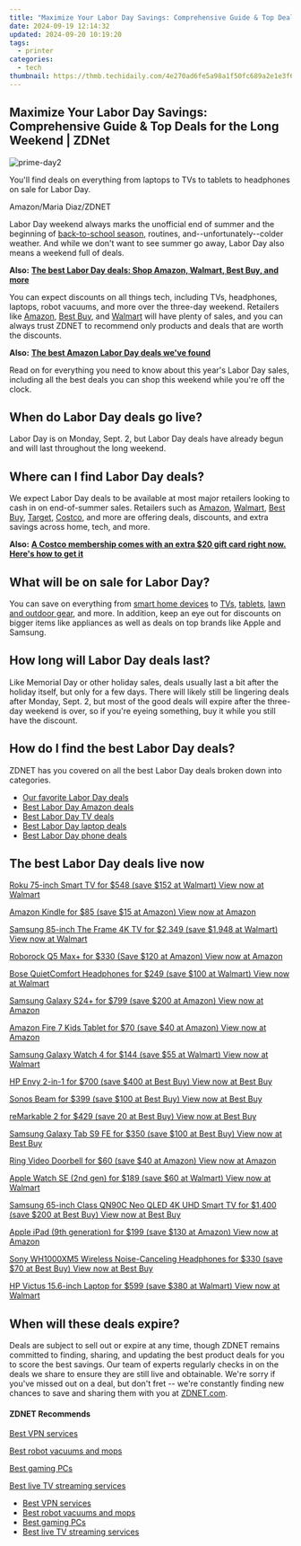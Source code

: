 ```yaml
---
title: "Maximize Your Labor Day Savings: Comprehensive Guide & Top Deals for the Long Weekend | ZDNet"
date: 2024-09-19 12:14:32
updated: 2024-09-20 10:19:20
tags:
  - printer
categories:
  - tech
thumbnail: https://thmb.techidaily.com/4e270ad6fe5a98a1f50fc689a2e1e3f6ffaf5096f822ff56b7fa17a700e0f9cf.jpg
---
```


## Maximize Your Labor Day Savings: Comprehensive Guide & Top Deals for the Long Weekend | ZDNet

![prime-day2](https://www.zdnet.com/a/img/resize/579bc357347cd17f1fe64b9f40e802a11e92ad75/2024/07/17/ae4408be-b4fb-4ec0-a6bd-9bb5d9fd6096/zdnet-prime-day.jpg?auto=webp&width=1280)

You'll find deals on everything from laptops to TVs to tablets to headphones on sale for Labor Day.

Amazon/Maria Diaz/ZDNET

Labor Day weekend always marks the unofficial end of summer and the beginning of [back-to-school season](https://www.zdnet.com/collection/back-to-school/), routines, and--unfortunately--colder weather. And while we don't want to see summer go away, Labor Day also means a weekend full of deals. 

**Also:** [**The best Labor Day deals: Shop Amazon, Walmart, Best Buy, and more**](https://www.zdnet.com/article/best-labor-day-deals-2024/)

You can expect discounts on all things tech, including TVs, headphones, laptops, robot vacuums, and more over the three-day weekend. Retailers like [Amazon](https://buy.geni.us/Proxy.ashx?TSID=368250&GR%5FURL=https%3A%2F%2Fwww.amazon.com%2Fdeals%3Ftag%3Dzd-buy-button-20%26ascsubtag%3D%5F%5FCOM%5FCLICK%5FID%5F%5F%7C35f7502d-58d7-488f-a4f8-52f74cd93d05%7Cdtp&dtb=1), [Best Buy](https://shop-links.co/link/?url=https%3A%2F%2Fwww.bestbuy.com%2F%3F&publisher_slug=itechdaily19598&exclusive=1), and [Walmart](https://goto.walmart.com/c/5597632/565706/9383?sharedid=zdnet&partnerpropertyid=1980086&u=https%3A%2F%2Fwww.walmart.com%2F%3F&subId1=zd-__COM_CLICK_ID__-dtp) will have plenty of sales, and you can always trust ZDNET to recommend only products and deals that are worth the discounts.

**Also:** [**The best Amazon Labor Day deals we've found**](https://www.zdnet.com/home-and-office/best-labor-day-amazon-deals-2024/)

Read on for everything you need to know about this year's Labor Day sales, including all the best deals you can shop this weekend while you're off the clock.

## When do Labor Day deals go live? 

Labor Day is on Monday, Sept. 2, but Labor Day deals have already begun and will last throughout the long weekend. 

## Where can I find Labor Day deals?

We expect Labor Day deals to be available at most major retailers looking to cash in on end-of-summer sales. Retailers such as [Amazon](https://buy.geni.us/Proxy.ashx?TSID=368250&GR%5FURL=https%3A%2F%2Fwww.amazon.com%2F%3Ftag%3Dzd-buy-button-20%26ascsubtag%3D%5F%5FCOM%5FCLICK%5FID%5F%5F%7C35f7502d-58d7-488f-a4f8-52f74cd93d05%7Cdtp&dtb=1), [Walmart](https://goto.walmart.com/c/5597632/565706/9383?sharedid=zdnet&partnerpropertyid=1980086&u=http%3A%2F%2Fwalmart.com&subId1=zd-__COM_CLICK_ID__-dtp), [Best Buy](https://shop-links.co/link/?url=https%3A%2F%2Fwww.bestbuy.com%2F&publisher_slug=itechdaily19598&exclusive=1), [Target](https://shop-links.co/link/?url=https%3A%2F%2Fwww.target.com%2F&publisher_slug=itechdaily19598&exclusive=1), [Costco](https://www.anrdoezrs.net/links/9041660/type/dlg/sid/zd-%5F%5FCOM%5FCLICK%5FID%5F%5F-dtp/https://www.costco.com/), and more are offering deals, discounts, and extra savings across home, tech, and more. 

**Also:** [**A Costco membership comes with an extra $20 gift card right now. Here's how to get it**](https://www.zdnet.com/home-and-office/your-costco-membership-comes-with-an-extra-20-gift-card-right-now-heres-how-to-get-it/)

## What will be on sale for Labor Day? 

You can save on everything from [smart home devices](https://www.zdnet.com/home-and-office/smart-home/best-smart-home-device/) to [TVs](https://www.zdnet.com/home-and-office/home-entertainment/best-tv/), [tablets](https://www.zdnet.com/article/best-tablet/), [lawn and outdoor gear](https://www.zdnet.com/home-and-office/yard-outdoors/best-robot-mower/), and more. In addition, keep an eye out for discounts on bigger items like appliances as well as deals on top brands like Apple and Samsung. 

## How long will Labor Day deals last? 

Like Memorial Day or other holiday sales, deals usually last a bit after the holiday itself, but only for a few days. There will likely still be lingering deals after Monday, Sept. 2, but most of the good deals will expire after the three-day weekend is over, so if you're eyeing something, buy it while you still have the discount. 

## How do I find the best Labor Day deals? 

ZDNET has you covered on all the best Labor Day deals broken down into categories. 

* [Our favorite Labor Day deals](https://www.zdnet.com/article/best-labor-day-deals-2024/)
* [Best Labor Day Amazon deals](https://www.zdnet.com/home-and-office/best-labor-day-amazon-deals-2024/)
* [Best Labor Day TV deals](https://www.zdnet.com/home-and-office/home-entertainment/best-labor-day-tv-deals-2024/)
* [Best Labor Day laptop deals](https://www.zdnet.com/article/the-best-labor-day-laptop-deals-2024/)
* [Best Labor Day phone deals](https://www.zdnet.com/article/best-labor-day-phone-deals-2024/)

## The best Labor Day deals live now

[Roku 75-inch Smart TV for $548 (save $152 at Walmart) View now at Walmart](https://goto.walmart.com/c/159047/565706/9383?&sharedid=zdnet&partnerpropertyid=1980086&u=https%3A%2F%2Fwww.walmart.com%2Fip%2FRoku-75-Inch-Select-Series-4K-HDR-Smart-Roku-TV-with-Roku-Enhanced-Voice-Remote-Brilliant-4K-Picture-Automatic-Brightness-Seamless-Streaming%2F5258440809&subId1=zd-%5F%5FCOM%5FCLICK%5FID%5F%5F-dtp)

[Amazon Kindle for $85 (save $15 at Amazon) View now at Amazon](https://buy.geni.us/Proxy.ashx?TSID=368250&GR%5FURL=https%3A%2F%2Fwww.amazon.com%2Fkindle-the-lightest-and-most-compact-kindle%2Fdp%2FB09SWW583J%3Ftag%3Dzd-buy-button-20%26ascsubtag%3D%5F%5FCOM%5FCLICK%5FID%5F%5F%7C35f7502d-58d7-488f-a4f8-52f74cd93d05%7Cdtp&dtb=1)

[Samsung 85-inch The Frame 4K TV for $2,349 (save $1,948 at Walmart) View now at Walmart](https://goto.walmart.com/c/5597632/565706/9383?sharedid=zdnet&partnerpropertyid=1980086&u=https%3A%2F%2Fwww.walmart.com%2Fip%2FSAMSUNG-85-Class-LS03B-The-Frame-QLED-4K-Smart-TV-QN85LS03BAFXZA%2F821830460&subId1=zd-__COM_CLICK_ID__-dtp)

[Roborock Q5 Max+ for $330 (Save $120 at Amazon) View now at Amazon](https://buy.geni.us/Proxy.ashx?TSID=368250&GR%5FURL=https%3A%2F%2Fwww.amazon.com%2Froborock-Q5-Max-Self-Empty-Hands-Free%2Fdp%2FB0CWQP4Y4R%3Ftag%3Dzd-buy-button-20%26ascsubtag%3D%5F%5FCOM%5FCLICK%5FID%5F%5F%7C35f7502d-58d7-488f-a4f8-52f74cd93d05%7Cdtp&dtb=1)

[Bose QuietComfort Headphones for $249 (save $100 at Walmart) View now at Walmart](https://goto.walmart.com/c/159047/565706/9383?&sharedid=zdnet&partnerpropertyid=1980086&u=https%3A%2F%2Fwww.walmart.com%2Fip%2FBose-QuietComfort-Headphones-Noise-Cancelling-Over-Ear-Wireless-Bluetooth-Earphones-Black%2F1922461952&subId1=zd-%5F%5FCOM%5FCLICK%5FID%5F%5F-dtp)

[Samsung Galaxy S24+ for $799 (save $200 at Amazon) View now at Amazon](https://buy.geni.us/Proxy.ashx?TSID=368250&GR%5FURL=https%3A%2F%2Fwww.amazon.com%2FSAMSUNG-Smartphone-Unlocked-Android-Processor%2Fdp%2FB0CMDL3H3V%3Ftag%3Dzd-buy-button-20%26ascsubtag%3D%5F%5FCOM%5FCLICK%5FID%5F%5F%7C35f7502d-58d7-488f-a4f8-52f74cd93d05%7Cdtp&dtb=1)

[Amazon Fire 7 Kids Tablet for $70 (save $40 at Amazon) View now at Amazon](https://buy.geni.us/Proxy.ashx?TSID=368250&GR%5FURL=https%3A%2F%2Fwww.amazon.com%2FAmazon-Fire-Kids-tablet-Top-selling%2Fdp%2FB0BL8WSCH3%3Ftag%3Dzd-buy-button-20%26ascsubtag%3D%5F%5FCOM%5FCLICK%5FID%5F%5F%7C35f7502d-58d7-488f-a4f8-52f74cd93d05%7Cdtp&dtb=1)

[Samsung Galaxy Watch 4 for $144 (save $55 at Walmart) View now at Walmart](https://goto.walmart.com/c/159047/565706/9383?&sharedid=zdnet&partnerpropertyid=1980086&u=https%3A%2F%2Fwww.walmart.com%2Fip%2FSAMSUNG-Galaxy-Watch-4-40mm-BT-Pink-Gold-SM-R860NZDAXAA-Not-USA-Version%2F928187372&subId1=zd-%5F%5FCOM%5FCLICK%5FID%5F%5F-dtp)

[HP Envy 2-in-1 for $700 (save $400 at Best Buy) View now at Best Buy](https://shop-links.co/link/?url=https%3A%2F%2Fwww.bestbuy.com%2Fsite%2Fhp-envy-2-in-1-16-wide-ultra-xga-touch-screen-laptop-intel-core-ultra-7-16gb-memory-1tb-ssd-glacier-silver%2F6571084.p%3FskuId%3D6571084&publisher%5Fslug=zdnet&article%5Fname=labor%20day%20deals%20are%20here%3A%20everything%20to%20know%2C%20plus%20deals%20to%20shop%20this%20weekend&article%5Furl=https%3A%2F%2Fwww.zdnet.com%2Farticle%2Flabor-day-deals-everything-to-know-08-31-2024%2F&exclusive=1&u1=zd-%5F%5FCOM%5FCLICK%5FID%5F%5F-dtp)

[Sonos Beam for $399 (save $100 at Best Buy) View now at Best Buy](https://shop-links.co/link/?url=https%3A%2F%2Fwww.bestbuy.com%2Fsite%2Fsonos-beam-gen-2-black%2F6476041.p%3FskuId%3D6476041&publisher%5Fslug=zdnet&article%5Fname=labor%20day%20deals%20are%20here%3A%20everything%20to%20know%2C%20plus%20deals%20to%20shop%20this%20weekend&article%5Furl=https%3A%2F%2Fwww.zdnet.com%2Farticle%2Flabor-day-deals-everything-to-know-08-31-2024%2F&exclusive=1&u1=zd-%5F%5FCOM%5FCLICK%5FID%5F%5F-dtp)

[reMarkable 2 for $429 (save 20 at Best Buy) View now at Best Buy](https://shop-links.co/link/?url=https%3A%2F%2Fwww.bestbuy.com%2Fsite%2Fremarkable-2-10-3-paper-tablet-with-marker-plus-black%2F6523557.p%3FskuId%3D6523557&publisher%5Fslug=zdnet&article%5Fname=labor%20day%20deals%20are%20here%3A%20everything%20to%20know%2C%20plus%20deals%20to%20shop%20this%20weekend&article%5Furl=https%3A%2F%2Fwww.zdnet.com%2Farticle%2Flabor-day-deals-everything-to-know-08-31-2024%2F&exclusive=1&u1=zd-%5F%5FCOM%5FCLICK%5FID%5F%5F-dtp)

[Samsung Galaxy Tab S9 FE for $350 (save $100 at Best Buy) View now at Best Buy](https://shop-links.co/link/?url=https%3A%2F%2Fwww.bestbuy.com%2Fsite%2Fsamsung-galaxy-tab-s9-fe-10-9-128gb-wi-fi-with-s-pen-gray%2F6557719.p%3FskuId%3D6557719&publisher%5Fslug=zdnet&article%5Fname=labor%20day%20deals%20are%20here%3A%20everything%20to%20know%2C%20plus%20deals%20to%20shop%20this%20weekend&article%5Furl=https%3A%2F%2Fwww.zdnet.com%2Farticle%2Flabor-day-deals-everything-to-know-08-31-2024%2F&exclusive=1&u1=zd-%5F%5FCOM%5FCLICK%5FID%5F%5F-dtp)

[Ring Video Doorbell for $60 (save $40 at Amazon) View now at Amazon](https://buy.geni.us/Proxy.ashx?TSID=368250&GR%5FURL=https%3A%2F%2Fwww.amazon.com%2FRing-Video-Doorbell-Satin-Nickel-2020-Release%2Fdp%2FB08N5NQ869%3Ftag%3Dzd-buy-button-20%26ascsubtag%3D%5F%5FCOM%5FCLICK%5FID%5F%5F%7C35f7502d-58d7-488f-a4f8-52f74cd93d05%7Cdtp&dtb=1)

[Apple Watch SE (2nd gen) for $189 (save $60 at Walmart) View now at Walmart](https://goto.walmart.com/c/159047/565706/9383?&sharedid=zdnet&partnerpropertyid=1980086&u=https%3A%2F%2Fwww.walmart.com%2Fip%2FApple-Watch-SE-2nd-Gen-GPS-40mm-Starlight-Aluminum-Case-Sport-Band-S-M-Fitness-Sleep-Tracker-Crash-Detection-Heart-Rate-Monitor%2F5033741510&subId1=zd-%5F%5FCOM%5FCLICK%5FID%5F%5F-dtp)

[Samsung 65-inch Class QN90C Neo QLED 4K UHD Smart TV for $1,400 (save $200 at Best Buy) View now at Best Buy](https://shop-links.co/link/?url=https%3A%2F%2Fwww.bestbuy.com%2Fsite%2Fsamsung-65-class-qn90c-neo-qled-4k-uhd-smart-tizen-tv-2023%2F6533835.p%3FskuId%3D6533835&publisher%5Fslug=zdnet&article%5Fname=labor%20day%20deals%20are%20here%3A%20everything%20to%20know%2C%20plus%20deals%20to%20shop%20this%20weekend&article%5Furl=https%3A%2F%2Fwww.zdnet.com%2Farticle%2Flabor-day-deals-everything-to-know-08-31-2024%2F&exclusive=1&u1=zd-%5F%5FCOM%5FCLICK%5FID%5F%5F-dtp)

[Apple iPad (9th generation) for $199 (save $130 at Amazon) View now at Amazon](https://buy.geni.us/Proxy.ashx?TSID=368250&GR%5FURL=https%3A%2F%2Fwww.amazon.com%2F2021-Apple-10-2-inch-iPad-Wi-Fi%2Fdp%2FB09G9FPHY6%3Ftag%3Dzd-buy-button-20%26ascsubtag%3D%5F%5FCOM%5FCLICK%5FID%5F%5F%7C35f7502d-58d7-488f-a4f8-52f74cd93d05%7Cdtp&dtb=1)

[Sony WH1000XM5 Wireless Noise-Canceling Headphones for $330 (save $70 at Best Buy) View now at Best Buy](https://shop-links.co/link/?url=https%3A%2F%2Fwww.bestbuy.com%2Fsite%2Fsony-wh1000xm5-wireless-noise-canceling-over-the-ear-headphones-black%2F6505727.p%3FskuId%3D6505727&publisher%5Fslug=zdnet&article%5Fname=labor%20day%20deals%20are%20here%3A%20everything%20to%20know%2C%20plus%20deals%20to%20shop%20this%20weekend&article%5Furl=https%3A%2F%2Fwww.zdnet.com%2Farticle%2Flabor-day-deals-everything-to-know-08-31-2024%2F&exclusive=1&u1=zd-%5F%5FCOM%5FCLICK%5FID%5F%5F-dtp)

[HP Victus 15.6-inch Laptop for $599 (save $380 at Walmart) View now at Walmart](https://goto.walmart.com/c/159047/565706/9383?&sharedid=zdnet&partnerpropertyid=1980086&u=https%3A%2F%2Fwww.walmart.com%2Fip%2FHP-Victus-15-6-inch-FHD-144Hz-Gaming-Laptop-AMD-Ryzen-5-8645HS-NVIDIA-GeForce-RTX-4050-8GB-DDR4-512GB-SSD-Mica-Silver-2024%2F5395277312&subId1=zd-%5F%5FCOM%5FCLICK%5FID%5F%5F-dtp)

## When will these deals expire?

Deals are subject to sell out or expire at any time, though ZDNET remains committed to finding, sharing, and updating the best product deals for you to score the best savings. Our team of experts regularly checks in on the deals we share to ensure they are still live and obtainable. We're sorry if you've missed out on a deal, but don't fret -- we're constantly finding new chances to save and sharing them with you at [ZDNET.com](https://www.zdnet.com/). 

#### **ZDNET** Recommends

[Best VPN services](https://www.zdnet.com/article/best-vpn/ "Best VPN services")

[Best robot vacuums and mops](https://www.zdnet.com/article/best-robot-vacuum-mop/ "Best robot vacuums and mops")

[Best gaming PCs](https://www.zdnet.com/article/best-gaming-pc/ "Best gaming PCs")

[Best live TV streaming services](https://www.zdnet.com/article/best-live-tv-streaming-service/ "Best live TV streaming services")

* [Best VPN services](https://www.zdnet.com/article/best-vpn/ "Best VPN services")
* [Best robot vacuums and mops](https://www.zdnet.com/article/best-robot-vacuum-mop/ "Best robot vacuums and mops")
* [Best gaming PCs](https://www.zdnet.com/article/best-gaming-pc/ "Best gaming PCs")
* [Best live TV streaming services](https://www.zdnet.com/article/best-live-tv-streaming-service/ "Best live TV streaming services")

<ins class="adsbygoogle"
     style="display:block"
     data-ad-format="autorelaxed"
     data-ad-client="ca-pub-7571918770474297"
     data-ad-slot="1223367746"></ins>



<ins class="adsbygoogle"
     style="display:block"
     data-ad-client="ca-pub-7571918770474297"
     data-ad-slot="8358498916"
     data-ad-format="auto"
     data-full-width-responsive="true"></ins>
